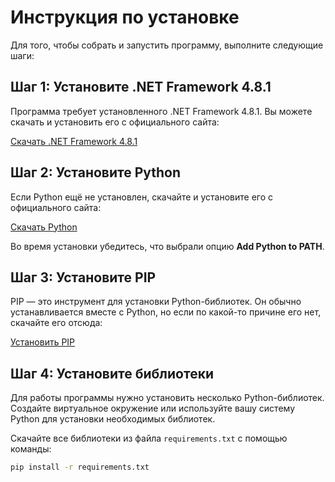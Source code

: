 # Инструкция по установке 

Для того, чтобы собрать и запустить программу, выполните следующие шаги:

## Шаг 1: Установите .NET Framework 4.8.1

Программа требует установленного .NET Framework 4.8.1. Вы можете скачать и установить его с официального сайта:

[Скачать .NET Framework 4.8.1](https://dotnet.microsoft.com/download/dotnet-framework)

## Шаг 2: Установите Python

Если Python ещё не установлен, скачайте и установите его с официального сайта:

[Скачать Python](https://www.python.org/downloads/)

Во время установки убедитесь, что выбрали опцию **Add Python to PATH**.

## Шаг 3: Установите PIP

PIP — это инструмент для установки Python-библиотек. Он обычно устанавливается вместе с Python, но если по какой-то причине его нет, скачайте его отсюда:

[Установить PIP](https://pip.pypa.io/en/stable/installation/)

## Шаг 4: Установите библиотеки

Для работы программы нужно установить несколько Python-библиотек. Создайте виртуальное окружение или используйте вашу систему Python для установки необходимых библиотек.

Скачайте все библиотеки из файла `requirements.txt` с помощью команды:

```bash
pip install -r requirements.txt
